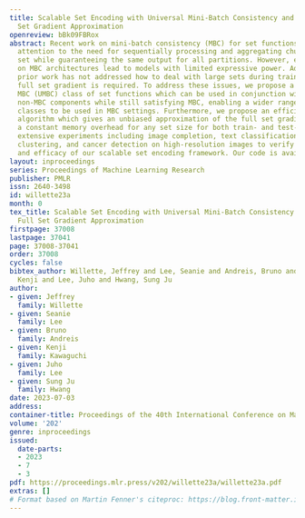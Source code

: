 ```yaml
---
title: Scalable Set Encoding with Universal Mini-Batch Consistency and Unbiased Full
  Set Gradient Approximation
openreview: bBk09FBRox
abstract: Recent work on mini-batch consistency (MBC) for set functions has brought
  attention to the need for sequentially processing and aggregating chunks of a partitioned
  set while guaranteeing the same output for all partitions. However, existing constraints
  on MBC architectures lead to models with limited expressive power. Additionally,
  prior work has not addressed how to deal with large sets during training when the
  full set gradient is required. To address these issues, we propose a Universally
  MBC (UMBC) class of set functions which can be used in conjunction with arbitrary
  non-MBC components while still satisfying MBC, enabling a wider range of function
  classes to be used in MBC settings. Furthermore, we propose an efficient MBC training
  algorithm which gives an unbiased approximation of the full set gradient and has
  a constant memory overhead for any set size for both train- and test-time. We conduct
  extensive experiments including image completion, text classification, unsupervised
  clustering, and cancer detection on high-resolution images to verify the efficiency
  and efficacy of our scalable set encoding framework. Our code is available at github.com/jeffwillette/umbc
layout: inproceedings
series: Proceedings of Machine Learning Research
publisher: PMLR
issn: 2640-3498
id: willette23a
month: 0
tex_title: Scalable Set Encoding with Universal Mini-Batch Consistency and Unbiased
  Full Set Gradient Approximation
firstpage: 37008
lastpage: 37041
page: 37008-37041
order: 37008
cycles: false
bibtex_author: Willette, Jeffrey and Lee, Seanie and Andreis, Bruno and Kawaguchi,
  Kenji and Lee, Juho and Hwang, Sung Ju
author:
- given: Jeffrey
  family: Willette
- given: Seanie
  family: Lee
- given: Bruno
  family: Andreis
- given: Kenji
  family: Kawaguchi
- given: Juho
  family: Lee
- given: Sung Ju
  family: Hwang
date: 2023-07-03
address: 
container-title: Proceedings of the 40th International Conference on Machine Learning
volume: '202'
genre: inproceedings
issued:
  date-parts:
  - 2023
  - 7
  - 3
pdf: https://proceedings.mlr.press/v202/willette23a/willette23a.pdf
extras: []
# Format based on Martin Fenner's citeproc: https://blog.front-matter.io/posts/citeproc-yaml-for-bibliographies/
---
```

